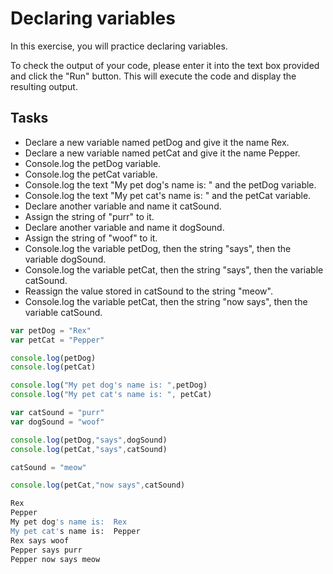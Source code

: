 # Declaring variables
In this exercise, you will practice declaring variables.

To check the output of your code, please enter it into the text box provided and click the "Run" button. This will execute the code and display the resulting output.

## Tasks
- Declare a new variable named petDog and give it the name Rex.
- Declare a new variable named petCat and give it the name Pepper.
- Console.log the petDog variable.
- Console.log the petCat variable.
- Console.log the text "My pet dog's name is: " and the petDog variable.
- Console.log the text "My pet cat's name is: " and the petCat variable.
- Declare another variable and name it catSound. 
- Assign the string of "purr" to it.
- Declare another variable and name it dogSound.
- Assign the string of "woof" to it.
- Console.log the variable petDog, then the string "says", then the variable dogSound.
- Console.log the variable petCat, then the string "says", then the variable catSound.
- Reassign the value stored in catSound to the string "meow".
- Console.log the variable petCat, then the string "now says", then the variable catSound.

```js
var petDog = "Rex"
var petCat = "Pepper"

console.log(petDog)
console.log(petCat)

console.log("My pet dog's name is: ",petDog)
console.log("My pet cat's name is: ", petCat)

var catSound = "purr"
var dogSound = "woof"

console.log(petDog,"says",dogSound)
console.log(petCat,"says",catSound)

catSound = "meow"

console.log(petCat,"now says",catSound)
```

```bash
Rex
Pepper
My pet dog's name is:  Rex
My pet cat's name is:  Pepper
Rex says woof
Pepper says purr
Pepper now says meow
```